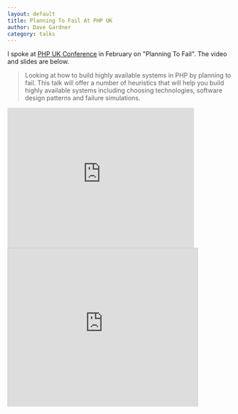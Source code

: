 ```yaml
---
layout: default
title: Planning To Fail At PHP UK
author: Dave Gardner
category: talks
---
```

I spoke at [PHP UK Conference](http://phpconference.co.uk) in February on "Planning To Fail". The video and slides are below.

>Looking at how to build highly available systems in PHP by planning to fail. This talk will offer a number of heuristics that will help you build highly available systems including choosing technologies, software design patterns and failure simulations.

<iframe width="420" height="315" src="http://www.youtube.com/embed/hHwNEuTu6rQ" frameborder="0" allowfullscreen="allowfullscreen">  </iframe>

<iframe src="http://www.slideshare.net/slideshow/embed_code/16721016" width="427" height="356" frameborder="0" marginwidth="0" marginheight="0" scrolling="no" style="border:1px solid #CCC;border-width:1px 1px 0;margin-bottom:5px" allowfullscreen="allowfullscreen"> </iframe> 